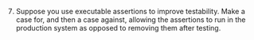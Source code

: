 7. Suppose you use executable assertions to improve testability. Make a case for, and then a case against, allowing the assertions to run in the production system as opposed to removing them after testing.